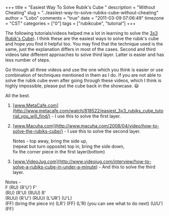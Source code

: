 +++
title = "Easiest Way To Solve Rubik's Cube "
description = "Without Cheating"
slug = "../easiest-way-to-solve-rubiks-cube-without-cheating"
author = "Lobo"
comments = "true"
date = "2011-03-09 07:06:49"
timezone = "CST"
categories = ["0"]
tags = ["rubikcube", "tutorial"]
+++

The following tutorials/videos helped me a lot in learning to solve the [3x3 Rubik's Cube](http://amzn.to/2n0eAsL)). I think these are the easiest ways to solve the rubik's cube and hope you find it helpful too. You may find that the technique used is the same, just the explanation differs in most of the cases. Second and third videos take different approaches to solve third layer. Latter is easier and has less number of steps.

Go through all three videos and use the one which you think is easier or use combination of techniques mentioned in them as I do. If you are not able to solve the rubik cube even after going through these videos, which I think is highly impossible, please put the cube back in the showcase. :smiley:

All the best.


1. [www.MetaCafe.com](http://www.metacafe.com/watch/818522/easiest_3x3_rubiks_cube_tutorial_you_will_find/) - I use this to solve the first layer.

2. [www.Macuha.com](http://www.macuha.com/2008/04/video/how-to-solve-the-rubiks-cube/) - I use this to solve the second layer.

    Notes -
    top away, bring the side up,  
    (repeat but turn opposite) top in, bring the side down,  
    fix the corner piece in the first layer(bottom)

3. [www.VideoJug.com](http://www.videojug.com/interview/how-to-solve-a-rubiks-cube-in-under-a-minute) - And this to solve the third layer.

Notes -  
F  (RU)  (R'U')  F'  
(RU)  (R'U)  (RUU)  R'  
(RUU)  (R'U')  (RUU)  (L'UR')  (U'L)  
(FF) (bring the piece in)  (LR')  (FF)  (L'R)  (you can see what to do next)  (U/U')  (FF)
